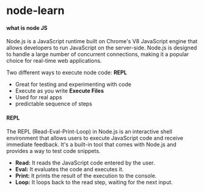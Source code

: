 # node-learn

#### what is node JS 
Node.js is a JavaScript runtime built on Chrome's V8 JavaScript engine that allows developers to run JavaScript on the server-side. Node.js is designed to handle a large number of concurrent connections, making it a popular choice for real-time web applications.

Two different ways to execute node code:
**REPL**
- Great for testing and experimenting with code
- Execute as you write
**Execute Files**
- Used for real apps
- predictable sequence of steps

#### REPL
The REPL (Read-Eval-Print-Loop) in Node.js is an interactive shell environment that allows users to execute JavaScript code and receive immediate feedback. It's a built-in tool that comes with Node.js and provides a way to test code snippets.
- **Read:** It reads the JavaScript code entered by the user.
- **Eval:** It evaluates the code and executes it.
- **Print:** It prints the result of the execution to the console.
- **Loop:** It loops back to the read step, waiting for the next input.



